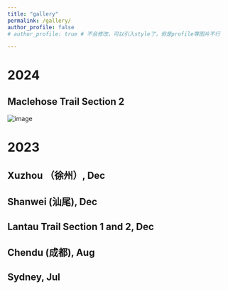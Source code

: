 ```yaml
---
title: "gallery"
permalink: /gallery/
author_profile: false
# author_profile: true # 不会修改，可以引入style了，但是profile等图片不行

---
```

# 2024
## Maclehose Trail Section 2
![image](500x300.png)

# 2023
## Xuzhou （徐州）, Dec

## Shanwei (汕尾), Dec

## Lantau Trail Section 1 and 2, Dec

## Chendu (成都), Aug

## Sydney, Jul



